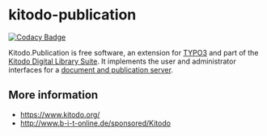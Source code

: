 # kitodo-publication

[![Codacy Badge](https://api.codacy.com/project/badge/Grade/bce3bc0c744f46acae307b3f81e704b4)](https://www.codacy.com/app/claussni/kitodo-publication?utm_source=github.com&amp;utm_medium=referral&amp;utm_content=kitodo/kitodo-publication&amp;utm_campaign=Badge_Grade)

Kitodo.Publication is free software, an extension for [TYPO3](https://typo3.org/) and part of the [Kitodo Digital Library Suite](https://en.wikipedia.org/wiki/Kitodo).
It implements the user and administrator interfaces for a [document and publication server](https://en.wikipedia.org/wiki/Institutional_repository).

## More information

* https://www.kitodo.org/
* http://www.b-i-t-online.de/sponsored/Kitodo
